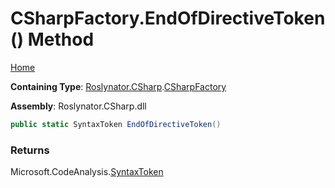 # CSharpFactory\.EndOfDirectiveToken\(\) Method

[Home](../../../../README.md)

**Containing Type**: [Roslynator.CSharp](../../README.md)\.[CSharpFactory](../README.md)

**Assembly**: Roslynator\.CSharp\.dll

```csharp
public static SyntaxToken EndOfDirectiveToken()
```

### Returns

Microsoft\.CodeAnalysis\.[SyntaxToken](https://docs.microsoft.com/en-us/dotnet/api/microsoft.codeanalysis.syntaxtoken)

